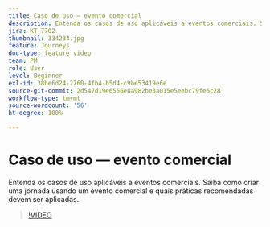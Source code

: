 ```yaml
---
title: Caso de uso — evento comercial
description: Entenda os casos de uso aplicáveis a eventos comerciais. Saiba como criar uma jornada usando um evento comercial e quais práticas recomendadas devem ser aplicadas.
jira: KT-7702
thumbnail: 334234.jpg
feature: Journeys
doc-type: feature video
team: PM
role: User
level: Beginner
exl-id: 38be6d24-2760-4fb4-b5d4-c9be53419e6e
source-git-commit: 2d547d19e6556e8a982be3a015e5eebc79fe6c28
workflow-type: tm+mt
source-wordcount: '56'
ht-degree: 100%

---
```


# Caso de uso — evento comercial

Entenda os casos de uso aplicáveis a eventos comerciais. Saiba como criar uma jornada usando um evento comercial e quais práticas recomendadas devem ser aplicadas.

>[!VIDEO](https://video.tv.adobe.com/v/334234?quality=12&learn=on)
